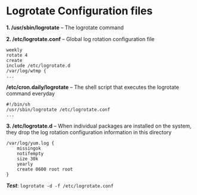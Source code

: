 Logrotate Configuration files
=============================

**1. /usr/sbin/logrotate** – The logrotate command

**2. /etc/logrotate.conf** – Global log rotation configuration file
```
weekly
rotate 4
create
include /etc/logrotate.d
/var/log/wtmp {
...
```

**/etc/cron.daily/logrotate** – The shell script that executes the logrotate command everyday
```
#!/bin/sh
/usr/sbin/logrotate /etc/logrotate.conf
...
```

**3. /etc/logrotate.d** – When individual packages are installed on the system, they drop the log rotation configuration information in this directory
```
/var/log/yum.log {
    missingok
    notifempty
    size 30k
    yearly
    create 0600 root root
}
```

_**Test**_: `logrotate -d -f /etc/logrotate.conf`
